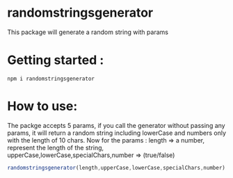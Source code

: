 # randomstringsgenerator
This package will generate a random string with params

# Getting started :
 ``` npm i randomstringsgenerator ```

# How to use:

The packge accepts 5 params, if you call the generator without passing any params,
it will return a random string including lowerCase and numbers only with the length of 10 chars.
 Now for the params : 
 length => a number, represent the length of the string,
 upperCase,lowerCase,specialChars,number => (true/false)
 ```javascript
randomstringsgenerator(length,upperCase,lowerCase,specialChars,number)
```


